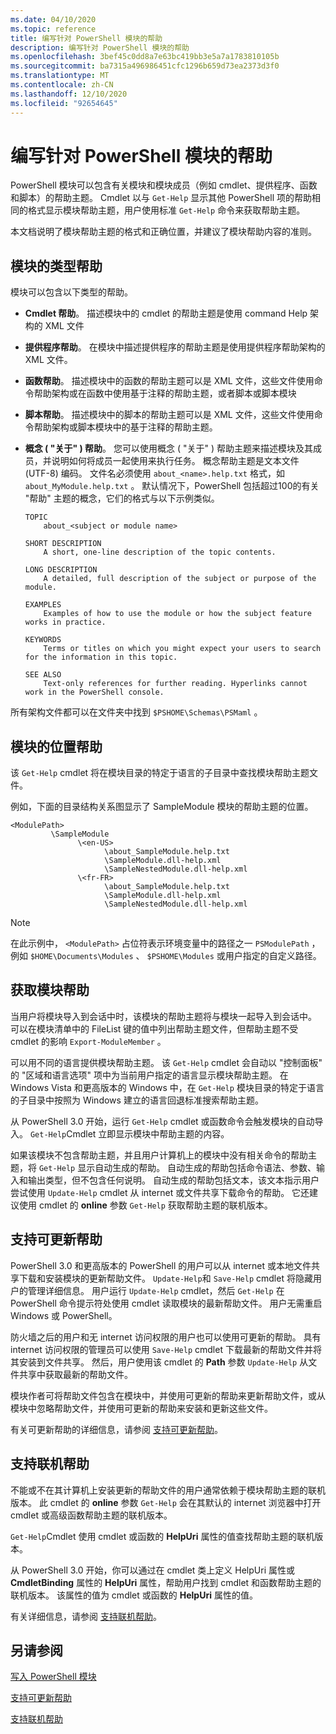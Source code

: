 ```yaml
---
ms.date: 04/10/2020
ms.topic: reference
title: 编写针对 PowerShell 模块的帮助
description: 编写针对 PowerShell 模块的帮助
ms.openlocfilehash: 3bef45c0dd8a7e63bc419bb3e5a7a1783810105b
ms.sourcegitcommit: ba7315a496986451cfc1296b659d73ea2373d3f0
ms.translationtype: MT
ms.contentlocale: zh-CN
ms.lasthandoff: 12/10/2020
ms.locfileid: "92654645"
---
```

# <a name="writing-help-for-powershell-modules"></a>编写针对 PowerShell 模块的帮助

PowerShell 模块可以包含有关模块和模块成员（例如 cmdlet、提供程序、函数和脚本）的帮助主题。 Cmdlet 以与 `Get-Help` 显示其他 PowerShell 项的帮助相同的格式显示模块帮助主题，用户使用标准 `Get-Help` 命令来获取帮助主题。

本文档说明了模块帮助主题的格式和正确位置，并建议了模块帮助内容的准则。

## <a name="types-of-module-help"></a>模块的类型帮助

模块可以包含以下类型的帮助。

- **Cmdlet 帮助**。 描述模块中的 cmdlet 的帮助主题是使用 command Help 架构的 XML 文件

- **提供程序帮助**。 在模块中描述提供程序的帮助主题是使用提供程序帮助架构的 XML 文件。

- **函数帮助**。 描述模块中的函数的帮助主题可以是 XML 文件，这些文件使用命令帮助架构或在函数中使用基于注释的帮助主题，或者脚本或脚本模块

- **脚本帮助**。 描述模块中的脚本的帮助主题可以是 XML 文件，这些文件使用命令帮助架构或脚本模块中的基于注释的帮助主题。

- **概念 ( "关于" ) 帮助**。 您可以使用概念 ( "关于" ) 帮助主题来描述模块及其成员，并说明如何将成员一起使用来执行任务。
  概念帮助主题是文本文件 (UTF-8) 编码。 文件名必须使用 `about_<name>.help.txt` 格式，如 `about_MyModule.help.txt` 。 默认情况下，PowerShell 包括超过100的有关 "帮助" 主题的概念，它们的格式与以下示例类似。

  ```Output
  TOPIC
      about_<subject or module name>

  SHORT DESCRIPTION
      A short, one-line description of the topic contents.

  LONG DESCRIPTION
      A detailed, full description of the subject or purpose of the module.

  EXAMPLES
      Examples of how to use the module or how the subject feature works in practice.

  KEYWORDS
      Terms or titles on which you might expect your users to search for the information in this topic.

  SEE ALSO
      Text-only references for further reading. Hyperlinks cannot work in the PowerShell console.

  ```

所有架构文件都可以在文件夹中找到 `$PSHOME\Schemas\PSMaml` 。

## <a name="placement-of-module-help"></a>模块的位置帮助

该 `Get-Help` cmdlet 将在模块目录的特定于语言的子目录中查找模块帮助主题文件。

例如，下面的目录结构关系图显示了 SampleModule 模块的帮助主题的位置。

```
<ModulePath>
         \SampleModule
               \<en-US>
                     \about_SampleModule.help.txt
                     \SampleModule.dll-help.xml
                     \SampleNestedModule.dll-help.xml
               \<fr-FR>
                     \about_SampleModule.help.txt
                     \SampleModule.dll-help.xml
                     \SampleNestedModule.dll-help.xml

```

> [!NOTE]
> 在此示例中， `<ModulePath>` 占位符表示环境变量中的路径之一 `PSModulePath` ，例如 `$HOME\Documents\Modules` 、 `$PSHOME\Modules` 或用户指定的自定义路径。

## <a name="getting-module-help"></a>获取模块帮助

当用户将模块导入到会话中时，该模块的帮助主题将与模块一起导入到会话中。 可以在模块清单中的 FileList 键的值中列出帮助主题文件，但帮助主题不受 cmdlet 的影响 `Export-ModuleMember` 。

可以用不同的语言提供模块帮助主题。 该 `Get-Help` cmdlet 会自动以 "控制面板" 的 "区域和语言选项" 项中为当前用户指定的语言显示模块帮助主题。 在 Windows Vista 和更高版本的 Windows 中，在 `Get-Help` 模块目录的特定于语言的子目录中按照为 Windows 建立的语言回退标准搜索帮助主题。

从 PowerShell 3.0 开始，运行 `Get-Help` cmdlet 或函数命令会触发模块的自动导入。 `Get-Help`Cmdlet 立即显示模块中帮助主题的内容。

如果该模块不包含帮助主题，并且用户计算机上的模块中没有相关命令的帮助主题，将 `Get-Help` 显示自动生成的帮助。 自动生成的帮助包括命令语法、参数、输入和输出类型，但不包含任何说明。 自动生成的帮助包括文本，该文本指示用户尝试使用 `Update-Help` cmdlet 从 internet 或文件共享下载命令的帮助。 它还建议使用 cmdlet 的 **online** 参数 `Get-Help` 获取帮助主题的联机版本。

## <a name="supporting-updatable-help"></a>支持可更新帮助

PowerShell 3.0 和更高版本的 PowerShell 的用户可以从 internet 或本地文件共享下载和安装模块的更新帮助文件。 `Update-Help`和 `Save-Help` cmdlet 将隐藏用户的管理详细信息。 用户运行 `Update-Help` cmdlet，然后 `Get-Help` 在 PowerShell 命令提示符处使用 cmdlet 读取模块的最新帮助文件。
用户无需重启 Windows 或 PowerShell。

防火墙之后的用户和无 internet 访问权限的用户也可以使用可更新的帮助。
具有 internet 访问权限的管理员可以使用 `Save-Help` cmdlet 下载最新的帮助文件并将其安装到文件共享。 然后，用户使用该 cmdlet 的 **Path** 参数 `Update-Help` 从文件共享中获取最新的帮助文件。

模块作者可将帮助文件包含在模块中，并使用可更新的帮助来更新帮助文件，或从模块中忽略帮助文件，并使用可更新的帮助来安装和更新这些文件。

有关可更新帮助的详细信息，请参阅 [支持可更新帮助](./supporting-updatable-help.md)。

## <a name="supporting-online-help"></a>支持联机帮助

不能或不在其计算机上安装更新的帮助文件的用户通常依赖于模块帮助主题的联机版本。 此 cmdlet 的 **online** 参数 `Get-Help` 会在其默认的 internet 浏览器中打开 cmdlet 或高级函数帮助主题的联机版本。

`Get-Help`Cmdlet 使用 cmdlet 或函数的 **HelpUri** 属性的值查找帮助主题的联机版本。

从 PowerShell 3.0 开始，你可以通过在 cmdlet 类上定义 HelpUri 属性或 **CmdletBinding** 属性的 **HelpUri** 属性，帮助用户找到 cmdlet 和函数帮助主题的联机版本。 该属性的值为 cmdlet 或函数的 **HelpUri** 属性的值。

有关详细信息，请参阅 [支持联机帮助](./supporting-online-help.md)。

## <a name="see-also"></a>另请参阅

[写入 PowerShell 模块](../module/writing-a-windows-powershell-module.md)

[支持可更新帮助](./supporting-updatable-help.md)

[支持联机帮助](./supporting-online-help.md)
